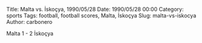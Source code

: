 Title: Malta vs. İskoçya, 1990/05/28
Date: 1990/05/28 00:00
Category: sports
Tags: football, football scores, Malta, İskoçya
Slug: malta-vs-iskocya
Author: carbonero


Malta 1 - 2 İskoçya
